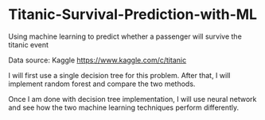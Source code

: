 # Titanic-Survival-Prediction-with-ML
Using machine learning to predict whether a passenger will survive the titanic event

Data source: Kaggle https://www.kaggle.com/c/titanic

I will first use a single decision tree for this problem. After that, I will implement random forest and compare the two methods. 

Once I am done with decision tree implementation, I will use neural network and see how the two machine learning techniques perform differently. 
